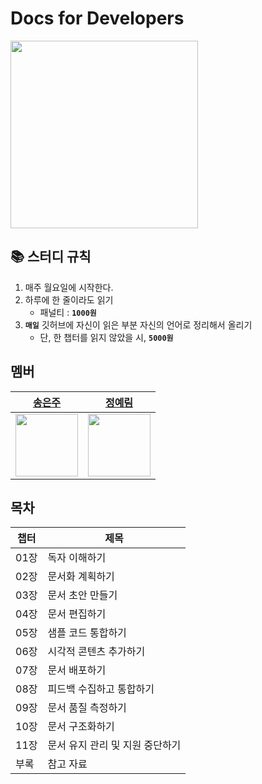 # Docs for Developers

<img src="https://image.yes24.com/goods/118266847/XL" width=300>

## 📚 스터디 규칙

1. 매주 월요일에 시작한다.
2. 하루에 한 줄이라도 읽기
    - 패널티 : **`1000원`**
3. **`매일`** 깃허브에 자신이 읽은 부분 자신의 언어로 정리해서 올리기
    - 단, 한 챕터를 읽지 않았을 시, **`5000원`**

## 멤버
| <a href="https://github.com/song-eunju">송은주 | <a href="https://github.com/yel-m"> 정예림 |
| --- | --- |
| <img src="https://github.com/Song-EunJu.png" width="100"> | <img src="https://github.com/yel-m.png" width="100"> |

## 목차
| 챕터 | 제목 |
|------|-----|
| 01장 | 독자 이해하기 |
| 02장 | 문서화 계획하기 |
| 03장 | 문서 초안 만들기 |
| 04장 | 문서 편집하기 |
| 05장 | 샘플 코드 통합하기 |
| 06장 | 시각적 콘텐츠 추가하기 |
| 07장 | 문서 배포하기 |
| 08장 | 피드백 수집하고 통합하기 |
| 09장 | 문서 품질 측정하기 |
| 10장 | 문서 구조화하기 |
| 11장 | 문서 유지 관리 및 지원 중단하기 |
| 부록  | 참고 자료 |
